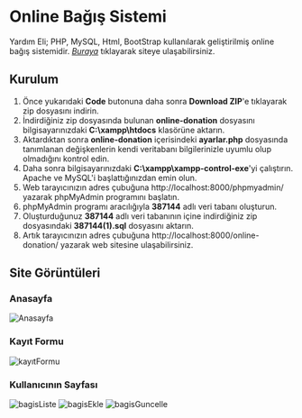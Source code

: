 # Online Bağış Sistemi
Yardım Eli; PHP, MySQL, Html, BootStrap kullanılarak geliştirilmiş online bağış sistemidir. *[Buraya](http://onlinedonation.eu5.org/)* tıklayarak siteye ulaşabilirsiniz. 
## Kurulum
1) Önce yukarıdaki **Code** butonuna daha sonra **Download ZIP**'e tıklayarak zip dosyasını indirin.
2) İndirdiğiniz zip dosyasında bulunan **online-donation** dosyasını bilgisayarınızdaki **C:\xampp\htdocs** klasörüne aktarın.
3) Aktardıktan sonra **online-donation** içerisindeki **ayarlar.php** dosyasında tanımlanan değişkenlerin kendi veritabanı bilgilerinizle uyumlu olup olmadığını kontrol edin. 
4) Daha sonra bilgisayarınızdaki **C:\xampp\xampp-control-exe**'yi çalıştırın. Apache ve MySQL'i başlattığınızdan emin olun.
5) Web tarayıcınızın adres çubuğuna http://localhost:8000/phpmyadmin/ yazarak phpMyAdmin programını başlatın.
6) phpMyAdmin programı aracılığıyla **387144** adlı veri tabanı oluşturun.
7) Oluşturduğunuz **387144** adlı veri tabanının içine indirdiğiniz zip dosyasındaki **387144(1).sql** dosyasını aktarın.
8) Artık tarayıcınızın adres çubuğuna http://localhost:8000/online-donation/ yazarak web sitesine ulaşabilirsiniz.

## Site Görüntüleri
### Anasayfa
![Anasayfa](https://user-images.githubusercontent.com/72495362/174910790-d74d7492-1ba7-4973-82cc-7c254758b07b.jpg)
### Kayıt Formu
![kayıtFormu](https://user-images.githubusercontent.com/72495362/174910823-41252f2d-282a-40d7-9299-c2d864538829.jpg)
### Kullanıcının Sayfası
![bagisListe](https://user-images.githubusercontent.com/72495362/174910836-b8ebec23-547c-4b7e-8815-d1aa8d3d7619.jpg)
![bagisEkle](https://user-images.githubusercontent.com/72495362/174910846-86c5147b-19a8-46a0-a5ea-383a403a0a49.jpg)
![bagisGuncelle](https://user-images.githubusercontent.com/72495362/174910851-d24e9334-1ed9-484a-bc95-dd378d1abaf9.jpg)
